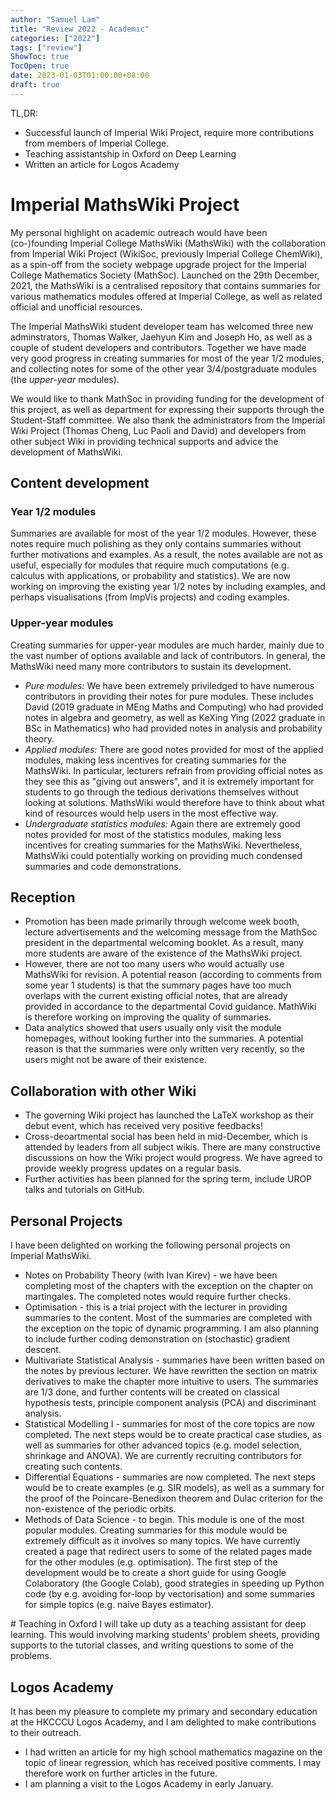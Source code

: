 ```yaml
---
author: "Samuel Lam"
title: "Review 2022 - Academic"
categories: ["2022"]
tags: ["review"]
ShowToc: true
TocOpen: true
date: 2023-01-03T01:00:00+08:00
draft: true
---
```


TL,DR:
- Successful launch of Imperial Wiki Project, require more contributions from members of Imperial College.
- Teaching assistantship in Oxford on Deep Learning
- Written an article for Logos Academy

# Imperial MathsWiki Project
My personal highlight on academic outreach would have been (co-)founding Imperial College MathsWiki (MathsWiki) with the collaboration from Imperial Wiki Project (WikiSoc, previously Imperial College ChemWiki), as a spin-off from the society webpage upgrade project for the Imperial College Mathematics Society (MathSoc). Launched on the 29th December, 2021, the MathsWiki is a centralised repository that contains summaries for various mathematics modules offered at Imperial College, as well as related official and unofficial resources.

The Imperial MathsWiki student developer team has welcomed three new adminstrators, Thomas Walker, Jaehyun Kim and Joseph Ho, as well as a couple of student developers and contributors. Together we have made very good progress in creating summaries for most of the year 1/2 modules, and collecting notes for some of the other year 3/4/postgraduate modules (the *upper-year* modules).

We would like to thank MathSoc in providing funding for the development of this project, as well as department for expressing their supports through the Student-Staff committee. We also thank the administrators from the Imperial Wiki Project (Thomas Cheng, Luc Paoli and David) and developers from other subject Wiki in providing technical supports and advice the development of MathsWiki.

## Content development

### Year 1/2 modules
Summaries are available for most of the year 1/2 modules. However, these notes require much polishing as they only contains summaries without further motivations and examples. As a result, the notes available are not as useful, especially for modules that require much computations (e.g. calculus with applications, or probability and statistics). We are now working on improving the existing year 1/2 notes by including examples, and perhaps visualisations (from ImpVis projects) and coding examples.

### Upper-year modules
Creating summaries for upper-year modules are much harder, mainly due to the vast number of options available and lack of contributors. In general, the MathsWiki need many more contributors to sustain its development.
- *Pure modules:* We have been extremely priviledged to have numerous contributors in providing their notes for pure modules. These includes David (2019 graduate in MEng Maths and Computing) who had provided notes in algebra and geometry, as well as KeXing Ying (2022 graduate in BSc in Mathematics) who had provided notes in analysis and probability theory.
- *Applied modules:* There are good notes provided for most of the applied modules, making less incentives for creating summaries for the MathsWiki. In particular, lecturers refrain from providing official notes as they see this as "giving out answers", and it is extremely important for students to go through the tedious derivations themselves without looking at solutions. MathsWiki would therefore have to think about what kind of resources would help users in the most effective way.
- *Undergraduate statistics modules:* Again there are extremely good notes provided for most of the statistics modules, making less incentives for creating summaries for the MathsWiki. Nevertheless, MathsWiki could potentially working on providing much condensed summaries and code demonstrations.

## Reception
- Promotion has been made primarily through welcome week booth, lecture advertisements and the welcoming message from the MathSoc president in the departmental welcoming booklet. As a result, many more students are aware of the existence of the MathsWiki project.
- However, there are not too many users who would actually use MathsWiki for revision. A potential reason (according to comments from some year 1 students) is that the summary pages have too much overlaps with the current existing official notes, that are already provided in accordance to the departmental Covid guidance. MathWiki is therefore working on improving the quality of summaries.
- Data analytics showed that users usually only visit the module homepages, without looking further into the summaries. A potential reason is that the summaries were only written very recently, so the users might not be aware of their existence.

## Collaboration with other Wiki
- The governing Wiki project has launched the LaTeX workshop as their debut event, which has received very positive feedbacks!
- Cross-deoartmental social has been held in mid-December, which is attended by leaders from all subject wikis. There are many constructive discussions on how the Wiki project would progress. We have agreed to provide weekly progress updates on a regular basis.
- Further activities has been planned for the spring term, include UROP talks and tutorials on GitHub.

## Personal Projects
I have been delighted on working the following personal projects on Imperial MathsWiki.
- Notes on Probability Theory (with Ivan Kirev) - we have been completing most of the chapters with the exception on the chapter on martingales. The completed notes would require further checks.
- Optimisation - this is a trial project with the lecturer in providing summaries to the content. Most of the summaries are completed with the exception on the topic of dynamic programming. I am also planning to include further coding demonstration on (stochastic) gradient descent.
- Multivariate Statistical Analysis - summaries have been written based on the notes by previous lecturer. We have rewritten the section on matrix derivatives to make the chapter more intuitive to users. The summaries are 1/3 done, and further contents will be created on classical hypothesis tests, principle component analysis (PCA) and discriminant analysis.
- Statistical Modelling I - summaries for most of the core topics are now completed. The next steps would be to create practical case studies, as well as summaries for other advanced topics (e.g. model selection, shrinkage and ANOVA). We are currently recruiting contributors for creating such contents.
- Differential Equations - summaries are now completed. The next steps would be to create examples (e.g. SIR models), as well as a summary for the proof of the Poincare-Benedixon theorem and Dulac criterion for the non-existence of the periodic orbits.
- Methods of Data Science - to begin. This module is one of the most popular modules. Creating summaries for this module would be extremely difficult as it involves so many topics. We have currently created a page that redirect users to some of the related pages made for the other modules (e.g. optimisation). The first step of the development would be to create a short guide for using Google Colaboratory (the Google Colab), good strategies in speeding up Python code (by e.g. avoiding for-loop by vectorisation) and some summaries for simple topics (e.g. naive Bayes estimator).

# Teaching in Oxford
I will take up duty as a teaching assistant for deep learning. This would involving marking students' problem sheets, providing supports to the tutorial classes, and writing questions to some of the problems.

## Logos Academy
It has been my pleasure to complete my primary and secondary education at the HKCCCU Logos Academy, and I am delighted to make contributions to their outreach.

- I had written an article for my high school mathematics magazine on the topic of linear regression, which has received positive comments. I may therefore work on further articles in the future.
- I am planning a visit to the Logos Academy in early January.
